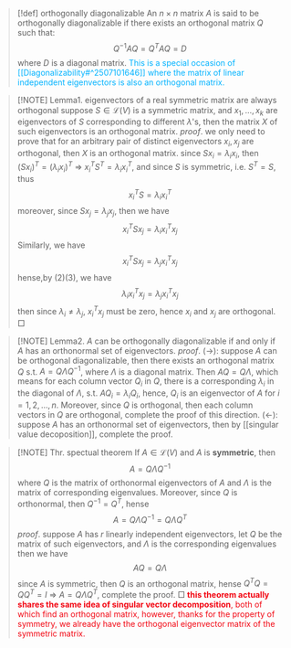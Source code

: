 
> [!def] orthogonally diagonalizable
> An $n \times n$ matrix $A$ is said to be orthogonally diagonalizable if there exists an orthogonal matrix $Q$ such that:
$$ Q^{-1}AQ = Q^T AQ = D $$
where $D$ is a diagonal matrix.
><span style="color:rgb(0, 179, 255)">This is a special occasion of [[Diagonalizability#^2507101646]] where the matrix of linear independent eigenvectors is also an orthogonal matrix.</span>

> [!NOTE] Lemma1. eigenvectors of a real symmetric matrix are always orthogonal
> suppose $S \in \mathcal{L}(V)$ is a symmetric matrix, and $x_1, ..., x_k$ are eigenvectors of $S$ corresponding to different $\lambda$'s, then the matrix $X$ of such eigenvectors is an orthogonal matrix.
> $proof.$
> we only need to prove that for an arbitrary pair of distinct eigenvectors $x_i,x_j$ are orthogonal, then $X$ is an orthogonal matrix. since $Sx_i=\lambda_ix_i$, then $(Sx_i)^T=(\lambda_ix_i)^T$ $\Longrightarrow$ $x_i^TS^T=\lambda_ix_i^T$, and since $S$ is symmetric, i.e. $S^T=S$, thus $$x_i^TS=\lambda_ix_i^T \tag{1}$$
> moreover, since $Sx_j=\lambda_jx_j$, then we have
> $$
> x_i^TSx_j=\lambda_ix_i^Tx_j \tag{2}
> $$ 
> Similarly, we have
> $$
> x_i^TSx_j=\lambda_jx_i^Tx_j \tag{3}
> $$ 
> hense,by (2)(3), we have
> $$
> \lambda_ix_i^Tx_j=\lambda_jx_i^Tx_j
> $$
> then since $\lambda_i \ne \lambda_j$, $x_i^Tx_j$ must be zero, hence $x_i$ and $x_j$ are orthogonal. $\Box$

> [!NOTE] Lemma2. $A$ can be orthogonally diagonalizable if and only if $A$ has an orthonormal set of eigenvectors.
> $proof.$ 
> $(\rightarrow)$: suppose $A$ can be orthogonal diagonalizable, then there exists an orthogonal matrix $Q$ s.t. $A=Q\Lambda Q^{-1}$, where $\Lambda$ is a diagonal matrix. Then $AQ=Q\Lambda$, which means for each column vector $Q_i$ in $Q$, there is a corresponding $\lambda_i$ in the diagonal of $\Lambda$, s.t. $AQ_i=\lambda_iQ_i$, hence, $Q_i$ is an eigenvector of $A$ for $i=1,2,...,n$. Moreover, since $Q$ is orthogonal, then each column vectors in $Q$ are orthogonal, complete the proof of this direction. 
> $(\leftarrow)$: suppose $A$ has an orthonormal set of eigenvectors, then by [[singular value decoposition]], complete the proof.

> [!NOTE] Thr. spectual theorem
> If $A\in \mathcal{L}(V)$ and $A$ is **symmetric**, then 
> $$
> A=Q\Lambda Q^{-1}
> $$
> where $Q$ is the matrix of orthonormal eigenvectors of $A$ and $\Lambda$ is the matrix of corresponding eigenvalues.
> Moreover, since $Q$ is orthonormal, then $Q^{-1}=Q^T$, hense
> $$
> A=Q\Lambda Q^{-1}=Q\Lambda Q^T
> $$
> $proof.$
> suppose $A$ has $r$ linearly independent eigenvectors, let $Q$ be the matrix of such eigenvectors, and $\Lambda$ is the corresponding eigenvalues then we have 
> $$
> AQ=Q\Lambda
> $$
> since $A$ is symmetric, then $Q$ is an orthogonal matrix, hense $Q^TQ=QQ^T=I$ $\Longrightarrow$ $A=Q\Lambda Q^T$, complete the proof. $\Box$
> <span style="color:rgb(242, 7, 19)">**this theorem actually shares the same idea of singular vector decomposition**, both of which find an orthogonal matrix, however, thanks for the property of symmetry, we already have the orthogonal eigenvector matrix of the symmetric matrix.</span>



